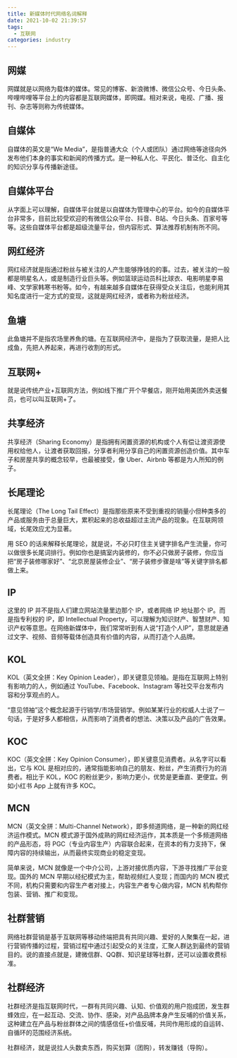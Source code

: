 ```yaml
---
title: 新媒体时代网络名词解释
date: 2021-10-02 21:39:57
tags: 
  - 互联网
categories: industry
---
```



## 网媒

网媒就是以网络为载体的媒体。常见的博客、新浪微博、微信公众号、今日头条、哔哩哔哩等平台上的内容都是互联网媒体，即网媒。相对来说，电视、广播、报刊、杂志等则称为传统媒体。

## 自媒体

自媒体的英文是“We Media”，是指普通大众（个人或团队）通过网络等途径向外发布他们本身的事实和新闻的传播方式。是一种私人化、平民化、普泛化、自主化的知识分享与传播新途径。

## 自媒体平台

从字面上可以理解，自媒体平台就是以自媒体为管理中心的平台。如今的自媒体平台非常多，目前比较受欢迎的有微信公众平台、抖音、B站、今日头条、百家号等等。这些自媒体平台都是超级流量平台，但内容形式、算法推荐机制有所不同。

## 网红经济

网红经济就是指通过粉丝与被关注的人产生能够挣钱的的事。过去，被关注的一般都是明星名人，或是制造行业巨头等。例如篮球运动员科比球衣、电影明星李易峰、文学家韩寒书粉等。如今，有越来越多自媒体在获得受众关注后，也能利用其知名度进行一定方式的变现，这就是网红经济，或者称为粉丝经济。

## 鱼塘

此鱼塘并不是指农场里养魚的塘。在互联网经济中，是指为了获取流量，是把人比成鱼，先把人养起来，再进行收割的形式。

## 互联网+

就是说传统产业+互联网方法，例如线下推广开个早餐店，刚开始用美团外卖送餐员，也可以叫互联网+了。

## 共享经济

共享经济（Sharing Economy）是指拥有闲置资源的机构或个人有偿让渡资源使用权给他人，让渡者获取回报，分享者利用分享自己的闲置资源创造价值。其中车子和房屋共享的概念较早，也最被接受，像 Uber、Airbnb 等都是为人所知的例子。

## 长尾理论

长尾理论（The Long Tail Effect）是指那些原来不受到重视的销量小但种类多的产品或服务由于总量巨大，累积起来的总收益超过主流产品的现象。在互联网领域，长尾效应尤为显著。

用 SEO 的话来解释长尾理论，就是说，不必只盯住主关键字排名产生流量，你可以做很多长尾词排行。例如你也是搞室内装修的，你不必只做房子装修，你应当把“房子装修哪家好”、“北京房屋装修企业”、“房子装修步骤是啥”等关键字排名都做上来。

## IP

这里的 IP 并不是指人们建立网站流量里边那个 IP，或者网络 IP 地址那个 IP。而是指专利权的 IP，即 Intellectual Property，可以理解为知识财产、智慧财产、知识产权等意思。在网络新媒体中，我们常常听到有人说“打造个人IP”，意思就是通过文字、视频、音频等载体创造具有价值的内容，从而打造个人品牌。

## KOL

KOL（英文全拼：Key Opinion Leader），即关键意见领袖。是指在互联网上特别有影响力的人，例如通过 YouTube、Facebook、Instagram 等社交平台发布内容和分享观点的人。

“意见领袖”这个概念起源于行销学/市场营销学。例如某某行业的权威人士说了一句话，于是好多人都相信，从而影响了消费者的想法、决策以及产品的广告效果。

## KOC

KOC（英文全拼：Key Opinion Consumer），即关键意见消费者。从名字可以看出，它与 KOL 是相对应的，通常指能影响自己的朋友、粉丝，产生消费行为的消费者。相比于 KOL，KOC 的粉丝更少，影响力更小，优势是更垂直、更便宜。例如小红书 App 上就有许多 KOC。

## MCN

MCN（英文全拼：Multi-Channel Network），即多频道网络，是一种新的网红经济运作模式。MCN 模式源于国外成熟的网红经济运作，其本质是一个多频道网络的产品形态，将 PGC（专业内容生产）内容联合起来，在资本的有力支持下，保障内容的持续输出，从而最终实现商业的稳定变现。

简单来说，MCN 就像是一个中介公司，上游对接优质内容，下游寻找推广平台变现。国外的 MCN 早期以经纪模式为主，帮助视频红人变现；而国内的 MCN 模式不同，机构只需要和内容生产者对接上，内容生产者专心做内容，MCN 机构帮你包装、营销、推广和变现。

## 社群营销

网络社群营销是基于互联网等移动终端把具有共同兴趣、爱好的人聚集在一起，进行营销传播的过程，营销过程中通过引起受众的关注度，汇聚人群达到最终的营销目的。说的直接点就是，建微信群、QQ群、知识星球等社群，还可以设置收费标准。

## 社群经济

社群经济是指互联网时代，一群有共同兴趣、认知、价值观的用户抱成团，发生群蜂效应，在一起互动、交流、协作、感染，对产品品牌本身产生反哺的价值关系，这种建立在产品与粉丝群体之间的情感信任+价值反哺，共同作用形成的自运转、自循环的范围经济系统。

社群经济，就是说拉人头数卖东西，购买划算（团购），转发赚钱（导购）。
